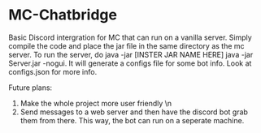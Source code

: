 # MC-Chatbridge

Basic Discord intergration for MC that can run on a vanilla server. Simply compile the code and place the jar file in the same directory as the mc server. To run the server, do java -jar [INSTER JAR NAME HERE] java -jar Server.jar -nogui. It will generate a configs file for some bot info. Look at configs.json for more info.

Future plans: 
1) Make the whole project more user friendly \n
2) Send messages to a web server and then have the discord bot grab them from there. This way, the bot can run on a seperate machine.
